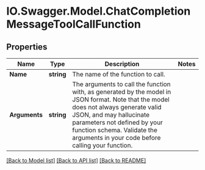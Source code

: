 # IO.Swagger.Model.ChatCompletionMessageToolCallFunction
## Properties

Name | Type | Description | Notes
------------ | ------------- | ------------- | -------------
**Name** | **string** | The name of the function to call. | 
**Arguments** | **string** | The arguments to call the function with, as generated by the model in JSON format. Note that the model does not always generate valid JSON, and may hallucinate parameters not defined by your function schema. Validate the arguments in your code before calling your function. | 

[[Back to Model list]](../README.md#documentation-for-models) [[Back to API list]](../README.md#documentation-for-api-endpoints) [[Back to README]](../README.md)

